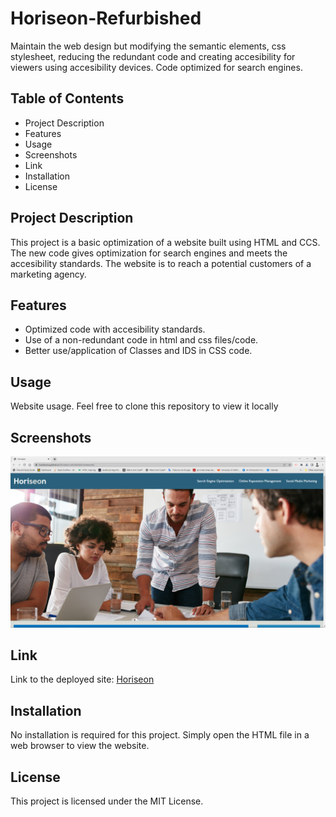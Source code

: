 # Horiseon-Refurbished

Maintain the web design but modifying the semantic elements, css stylesheet, reducing the redundant code
and creating accesibility for viewers using accesibility devices. Code optimized for search engines.

## Table of Contents
- Project Description
- Features
- Usage
- Screenshots
- Link
- Installation
- License

## Project Description 
This project is a basic optimization of a website built using HTML and CCS. The new code gives optimization
for search engines and meets the accesibility standards. The website is to reach a potential customers of a marketing agency.

## Features
- Optimized code with accesibility standards.
- Use of a non-redundant code in html and css files/code.
- Better use/application of Classes and IDS in CSS code.

## Usage
Website usage. Feel free to clone this repository to view it locally

## Screenshots
![Horiseon Home Page](/assets/images/Horiseon-home-1.PNG "Horiseon Home Page")


## Link
Link to the deployed site:
[Horiseon](https://frankaroca.github.io/Horiseon-refurbished-homework/)

## Installation
No installation is required for this project. Simply open the HTML file in a web browser to view the website.

## License
This project is licensed under the MIT License.
